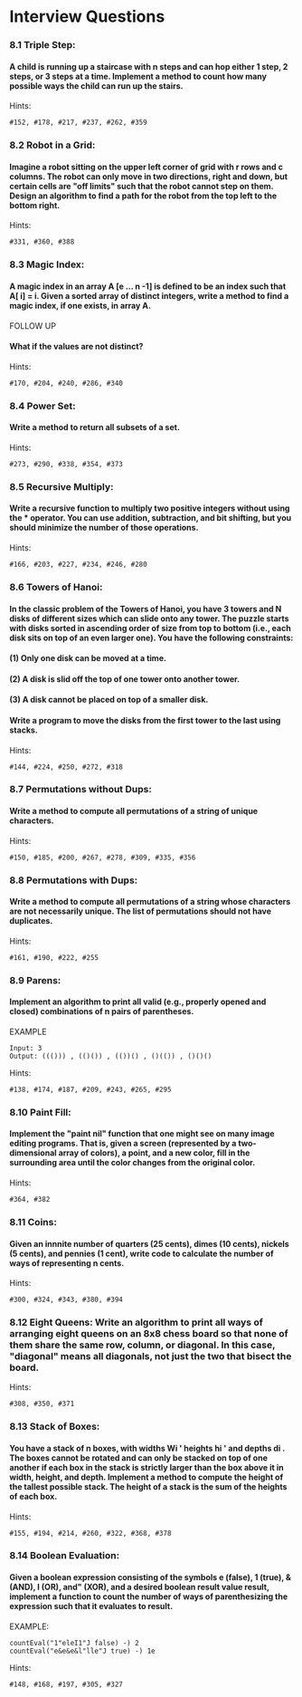 # Interview Questions

### 8.1 Triple Step:
#### A child is running up a staircase with n steps and can hop either 1 step, 2 steps, or 3 steps at a time. Implement a method to count how many possible ways the child can run up the stairs.
Hints:
```
#152, #178, #217, #237, #262, #359
```

### 8.2 Robot in a Grid:
#### Imagine a robot sitting on the upper left corner of grid with r rows and c columns. The robot can only move in two directions, right and down, but certain cells are "off limits" such that the robot cannot step on them. Design an algorithm to find a path for the robot from the top left to the bottom right.
Hints:
```
#331, #360, #388
```

### 8.3 Magic Index:
#### A magic index in an array A [e ... n -1] is defined to be an index such that A[ i] = i. Given a sorted array of distinct integers, write a method to find a magic index, if one exists, in array A.
FOLLOW UP
#### What if the values are not distinct?
Hints:
```
#170, #204, #240, #286, #340
```

### 8.4 Power Set:
#### Write a method to return all subsets of a set.
Hints:
```
#273, #290, #338, #354, #373
```

### 8.5 Recursive Multiply:
#### Write a recursive function to multiply two positive integers without using the * operator. You can use addition, subtraction, and bit shifting, but you should minimize the number of those operations.
Hints:
```
#166, #203, #227, #234, #246, #280
```

### 8.6 Towers of Hanoi:
#### In the classic problem of the Towers of Hanoi, you have 3 towers and N disks of different sizes which can slide onto any tower. The puzzle starts with disks sorted in ascending order of size from top to bottom (i.e., each disk sits on top of an even larger one). You have the following constraints:
#### (1) Only one disk can be moved at a time.
#### (2) A disk is slid off the top of one tower onto another tower.
#### (3) A disk cannot be placed on top of a smaller disk.
#### Write a program to move the disks from the first tower to the last using stacks.
Hints:
```
#144, #224, #250, #272, #318
```

### 8.7 Permutations without Dups:
#### Write a method to compute all permutations of a string of unique characters.
Hints:
```
#150, #185, #200, #267, #278, #309, #335, #356
```

### 8.8 Permutations with Dups:
#### Write a method to compute all permutations of a string whose characters are not necessarily unique. The list of permutations should not have duplicates.

Hints:
```
#161, #190, #222, #255
```

### 8.9 Parens:
#### Implement an algorithm to print all valid (e.g., properly opened and closed) combinations of n pairs of parentheses.

EXAMPLE
```
Input: 3
Output: ((())) , (()()) , (())() , ()(()) , ()()()
```
Hints:
```
#138, #174, #187, #209, #243, #265, #295
```
### 8.10 Paint Fill:
#### Implement the "paint nil" function that one might see on many image editing programs. That is, given a screen (represented by a two-dimensional array of colors), a point, and a new color, fill in the surrounding area until the color changes from the original color.
Hints:
```
#364, #382
```

### 8.11 Coins:
#### Given an innnite number of quarters (25 cents), dimes (10 cents), nickels (5 cents), and pennies (1 cent), write code to calculate the number of ways of representing n cents.
Hints:
```
#300, #324, #343, #380, #394
```

### 8.12 Eight Queens: Write an algorithm to print all ways of arranging eight queens on an 8x8 chess board so that none of them share the same row, column, or diagonal. In this case, "diagonal" means all diagonals, not just the two that bisect the board.
Hints:
```
#308, #350, #371
```

### 8.13 Stack of Boxes:
#### You have a stack of n boxes, with widths Wi ' heights hi ' and depths di . The boxes cannot be rotated and can only be stacked on top of one another if each box in the stack is strictly larger than the box above it in width, height, and depth. Implement a method to compute the height of the tallest possible stack. The height of a stack is the sum of the heights of each box.
Hints:
```
#155, #194, #214, #260, #322, #368, #378
```

### 8.14 Boolean Evaluation:
#### Given a boolean expression consisting of the symbols e (false), 1 (true), & (AND), I (OR), and" (XOR), and a desired boolean result value result, implement a function to count the number of ways of parenthesizing the expression such that it evaluates to result.
EXAMPLE:
```
countEval("1"eleI1"J false) -) 2
countEval("e&e&e&l"lle"J true) -) 1e
```
Hints:
```
#148, #168, #197, #305, #327
```